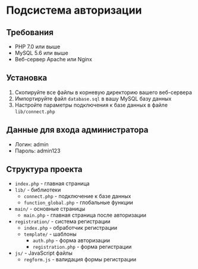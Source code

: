 # Подсистема авторизации

## Требования
- PHP 7.0 или выше
- MySQL 5.6 или выше
- Веб-сервер Apache или Nginx

## Установка
1. Скопируйте все файлы в корневую директорию вашего веб-сервера
2. Импортируйте файл `database.sql` в вашу MySQL базу данных
3. Настройте параметры подключения к базе данных в файле `lib/connect.php`

## Данные для входа администратора
- Логин: admin
- Пароль: admin123

## Структура проекта
- `index.php` - главная страница
- `lib/` - библиотеки
  - `connect.php` - подключение к базе данных
  - `function_global.php` - глобальные функции
- `main/` - основные страницы
  - `main.php` - главная страница после авторизации
- `registration/` - система регистрации
  - `index.php` - обработчик регистрации
  - `template/` - шаблоны
    - `auth.php` - форма авторизации
    - `registration.php` - форма регистрации
- `js/` - JavaScript файлы
  - `regform.js` - валидация формы регистрации
